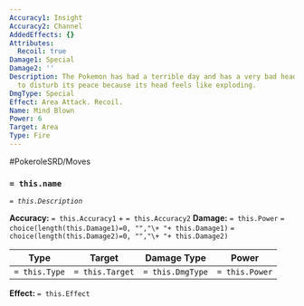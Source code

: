 ```yaml
---
Accuracy1: Insight
Accuracy2: Channel
AddedEffects: {}
Attributes:
  Recoil: true
Damage1: Special
Damage2: ''
Description: The Pokemon has had a terrible day and has a very bad headache, try not
  to disturb its peace because its head feels like exploding.
DmgType: Special
Effect: Area Attack. Recoil.
Name: Mind Blown
Power: 6
Target: Area
Type: Fire
---
```


#PokeroleSRD/Moves

### `= this.name` 
*`= this.Description`*

**Accuracy:** `= this.Accuracy1` + `= this.Accuracy2`
**Damage:** `= this.Power` `= choice(length(this.Damage1)=0, "","\+ "+ this.Damage1)` `= choice(length(this.Damage2)=0, "","\+ "+ this.Damage2)`

| Type          | Target          | Damage Type          | Power          |
| ------------- | --------------- | ---------------- | -------------- |
| `= this.Type` | `= this.Target` | `= this.DmgType` | `= this.Power` | 

**Effect:** `= this.Effect`
